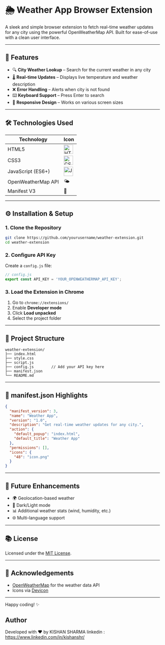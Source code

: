 # 🌦️ Weather App Browser Extension

A sleek and simple browser extension to fetch real-time weather updates for any city using the powerful OpenWeatherMap API. Built for ease-of-use with a clean user interface.

---

## 🌟 Features

- 🔍 **City Weather Lookup** – Search for the current weather in any city
- 🌡️ **Real-time Updates** – Displays live temperature and weather description
- ❌ **Error Handling** – Alerts when city is not found
- ⌨️ **Keyboard Support** – Press Enter to search
- 📱 **Responsive Design** – Works on various screen sizes

---

## 🛠️ Technologies Used

| Technology            | Icon                                     |
|----------------------|------------------------------------------|
| HTML5                | <img src="https://cdn.jsdelivr.net/gh/devicons/devicon/icons/html5/html5-original.svg" alt="HTML5" width="30" /> |
| CSS3                 | <img src="https://cdn.jsdelivr.net/gh/devicons/devicon/icons/css3/css3-original.svg" alt="CSS3" width="30" />   |
| JavaScript (ES6+)    | <img src="https://cdn.jsdelivr.net/gh/devicons/devicon/icons/javascript/javascript-original.svg" alt="JavaScript" width="30" /> |
| OpenWeatherMap API   | 🌤️                                        |
| Manifest V3          | 🧾                                        |

---

## ⚙️ Installation & Setup

### 1. Clone the Repository
```bash
git clone https://github.com/yourusername/weather-extension.git
cd weather-extension
```

### 2. Configure API Key
Create a `config.js` file:
```js
// config.js
export const API_KEY = 'YOUR_OPENWEATHERMAP_API_KEY';
```


### 3. Load the Extension in Chrome
1. Go to `chrome://extensions/`
2. Enable **Developer mode**
3. Click **Load unpacked**
4. Select the project folder

---

## 📁 Project Structure
```
weather-extension/
├── index.html
├── style.css
├── script.js
├── config.js        // Add your API key here
├── manifest.json
└── README.md
```

---

## 📄 manifest.json Highlights
```json
{
  "manifest_version": 3,
  "name": "Weather App",
  "version": "1.0",
  "description": "Get real-time weather updates for any city.",
  "action": {
    "default_popup": "index.html",
    "default_title": "Weather App"
  },
  "permissions": [],
  "icons": {
    "48": "icon.png"
  }
}
```

---

## 🚀 Future Enhancements
- 🌍 Geolocation-based weather
- 🌙 Dark/Light mode
- 📊 Additional weather stats (wind, humidity, etc.)
- 🌐 Multi-language support

---

## 📚 License

Licensed under the [MIT License](LICENSE).

---

## 📆 Acknowledgements

- [OpenWeatherMap](https://openweathermap.org/) for the weather data API
- Icons via [Devicon](https://devicon.dev/)

---

Happy coding! ✨

## Author
Developed with ❤️ by KISHAN SHARMA
linkedin : https://www.linkedin.com/in/kishanshr/
